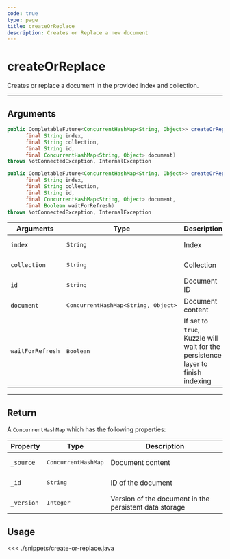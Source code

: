 ```yaml
---
code: true
type: page
title: createOrReplace
description: Creates or Replace a new document
---
```


# createOrReplace

Creates or replace a document in the provided index and collection.

---

## Arguments

```java
public CompletableFuture<ConcurrentHashMap<String, Object>> createOrReplace(
      final String index,
      final String collection,
      final String id,
      final ConcurrentHashMap<String, Object> document)
throws NotConnectedException, InternalException

public CompletableFuture<ConcurrentHashMap<String, Object>> createOrReplace(
      final String index,
      final String collection,
      final String id,
      final ConcurrentHashMap<String, Object> document,
      final Boolean waitForRefresh)
throws NotConnectedException, InternalException
```

| Arguments          | Type                                         | Description                       |
| ------------------ | -------------------------------------------- | --------------------------------- |
| `index`            | <pre>String</pre>                            | Index                             |
| `collection`       | <pre>String</pre>                            | Collection                        |
| `id`               | <pre>String</pre>                            | Document ID                       |
| `document`         | <pre>ConcurrentHashMap<String, Object></pre> | Document content                  |
| `waitForRefresh`   | <pre>Boolean</pre>                           | If set to `true`, Kuzzle will wait for the persistence layer to finish indexing|

---

## Return

A `ConcurrentHashMap` which has the following properties:

| Property     | Type                         | Description                      |
|------------- |----------------------------- |--------------------------------- |
| `_source`    | <pre>ConcurrentHashMap</pre> | Document content                 |
| `_id`        | <pre>String</pre>            | ID of the document                       |
| `_version`   | <pre>Integer</pre>           | Version of the document in the persistent data storage |

## Usage

<<< ./snippets/create-or-replace.java
